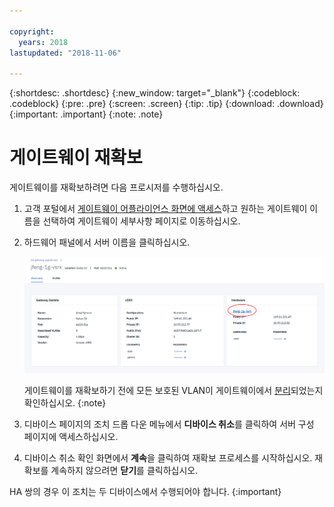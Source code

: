 ```yaml
---

copyright:
  years: 2018
lastupdated: "2018-11-06"

---
```


{:shortdesc: .shortdesc}
{:new_window: target="_blank"}
{:codeblock: .codeblock}
{:pre: .pre}
{:screen: .screen}
{:tip: .tip}
{:download: .download}
{:important: .important}
{:note: .note}

# 게이트웨이 재확보

게이트웨이를 재확보하려면 다음 프로시저를 수행하십시오. 

1. 고객 포털에서 [게이트웨이 어플라이언스 화면에 액세스](access-gateway-appliances.html)하고 원하는 게이트웨이 이름을 선택하여 게이트웨이 세부사항 페이지로 이동하십시오. 

2. 하드웨어 패널에서 서버 이름을 클릭하십시오.

	![하드웨어 서버](images/os_hardware.png)

	게이트웨이를 재확보하기 전에 모든 보호된 VLAN이 게이트웨이에서 [분리](manage-vlans.html)되었는지 확인하십시오.
	{:note}

3. 디바이스 페이지의 조치 드롭 다운 메뉴에서 **디바이스 취소**를 클릭하여 서버 구성 페이지에 액세스하십시오.   

4. 디바이스 취소 확인 화면에서 **계속**을 클릭하여 재확보 프로세스를 시작하십시오. 재확보를 계속하지 않으려면 **닫기**를 클릭하십시오.

HA 쌍의 경우 이 조치는 두 디바이스에서 수행되어야 합니다.
{:important}
